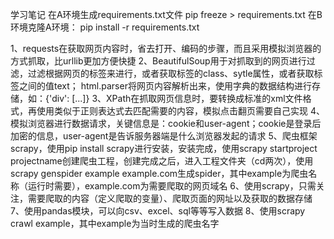 学习笔记
在A环境生成requirements.txt文件
pip freeze > requirements.txt
在B环境克隆A环境：
pip install -r requirements.txt

1、requests在获取网页内容时，省去打开、编码的步骤，而且采用模拟浏览器的方式抓取，比urllib更加方便快捷
2、BeautifulSoup用于对抓取到的网页进行过滤，过滤根据网页的标签来进行，或者获取标签的class、sytle属性，或者获取标签之间的值text；
html.parser将网页内容解析出来，使用字典的数据结构进行存储，如：{'div': [...]}
3、XPath在抓取网页信息时，要转换成标准的xml文件格式，再使用类似于正则表达式去匹配需要的内容，模拟点击翻页需要自己实现
4、模拟浏览器进行数据请求，关键信息是：cookie和user-agent；cookie是登录后加密的信息，user-agent是告诉服务器端是什么浏览器发起的请求
5、爬虫框架scrapy，使用pip install scrapy进行安装，安装完成，使用scrapy startproject projectname创建爬虫工程，创建完成之后，进入工程文件夹（cd两次），使用scrapy genspider example example.com生成spider，其中example为爬虫名称（运行时需要），example.com为需要爬取的网页域名
6、使用scrapy，只需关注，需要爬取的内容（定义爬取的变量）、爬取页面的网址以及获取的数据存储
7、使用pandas模块，可以向csv、excel、sql等等写入数据
8、使用scrapy crawl example，其中example为当时生成的爬虫名字